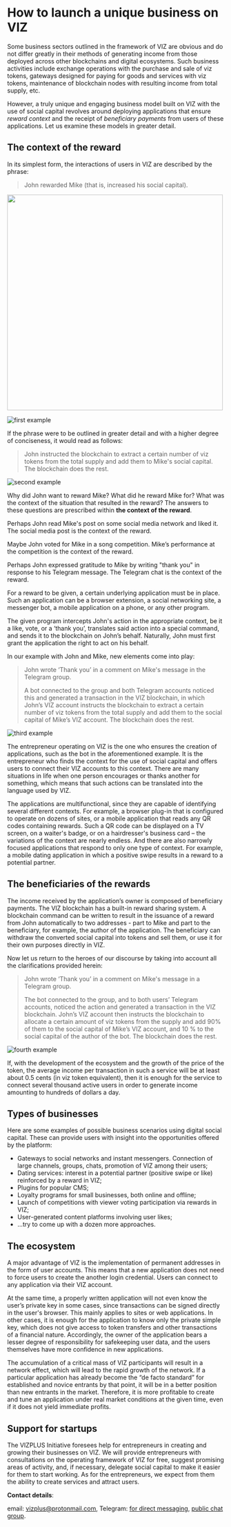 # How to launch a unique business on VIZ

Some business sectors outlined in the framework of VIZ are obvious and do not differ greatly in their methods of generating income from those deployed across other blockchains and digital ecosystems. Such business activities include exchange operations with the purchase and sale of viz tokens, gateways designed for paying for goods and services with viz tokens, maintenance of blockchain nodes with resulting income from total supply, etc.

However, a truly unique and engaging business model built on VIZ with the use of social capital revolves around deploying applications that ensure *reward context* and the receipt of *beneficiary payments* from users of these applications. Let us examine these models in greater detail.

## The context of the reward

In its simplest form, the interactions of users in VIZ are described by the phrase:

> John rewarded Mike (that is, increased his social capital).

<img src="https://raw.githubusercontent.com/vizplus/viz-biz/main/1.jpg" width="500" />

![first example](https://raw.githubusercontent.com/vizplus/viz-biz/main/1.jpg)

If the phrase were to be outlined in greater detail and with a higher degree of conciseness, it would read as follows:

> John instructed the blockchain to extract a certain number of viz tokens from the total supply and add them to Mike's social capital. The blockchain does the rest.

![second example](https://raw.githubusercontent.com/vizplus/viz-biz/main/2.jpg)

Why did John want to reward Mike? What did he reward Mike for? What was the context of the situation that resulted in the reward? The answers to these questions are prescribed within **the context of the reward**.

Perhaps John read Mike's post on some social media network and liked it. The social media post is the context of the reward.

Maybe John voted for Mike in a song competition. Mike’s performance at the competition is the context of the reward.

Perhaps John expressed gratitude to Mike by writing "thank you" in response to his Telegram message. The Telegram chat is the context of the reward.

For a reward to be given, a certain underlying application must be in place. Such an application can be a browser extension, a social networking site, a messenger bot, a mobile application on a phone, or any other program.

The given program intercepts John's action in the appropriate context, be it a like, vote, or a ‘thank you’, translates said action into a special command, and sends it to the blockchain on John’s behalf. Naturally, John must first grant the application the right to act on his behalf.

In our example with John and Mike, new elements come into play:

> John wrote ‘Thank you’ in a comment on Mike's message in the Telegram group.
> 
> A bot connected to the group and both Telegram accounts noticed this and generated a transaction in the VIZ blockchain, in which John’s VIZ account instructs the blockchain to extract a certain number of viz tokens from the total supply and add them to the social capital of Mike’s VIZ account. The blockchain does the rest.

![third example](https://raw.githubusercontent.com/vizplus/viz-biz/main/3.jpg)

The entrepreneur operating on VIZ is the one who ensures the creation of applications, such as the bot in the aforementioned example. It is the entrepreneur who finds the context for the use of social capital and offers users to connect their VIZ accounts to this context. There are many situations in life when one person encourages or thanks another for something, which means that such actions can be translated into the language used by VIZ.

The applications are multifunctional, since they are capable of identifying several different contexts. For example, a browser plug-in that is configured to operate on dozens of sites, or a mobile application that reads any QR codes containing rewards. Such a QR code can be displayed on a TV screen, on a waiter's badge, or on a hairdresser's business card – the variations of the context are nearly endless. And there are also narrowly focused applications that respond to only one type of context. For example, a mobile dating application in which a positive swipe results in a reward to a potential partner.

## The beneficiaries of the rewards

The income received by the application’s owner is composed of beneficiary payments. The VIZ blockchain has a built-in reward sharing system. A blockchain command can be written to result in the issuance of a reward from John automatically to two addresses - part to Mike and part to the beneficiary, for example, the author of the application. The beneficiary can withdraw the converted social capital into tokens and sell them, or use it for their own purposes directly in VIZ.

Now let us return to the heroes of our discourse by taking into account all the clarifications provided herein:

> John wrote ‘Thank you’ in a comment on Mike's message in a Telegram group.
>
> The bot connected to the group, and to both users’ Telegram accounts, noticed the action and generated a transaction in the VIZ blockchain. John’s VIZ account then instructs the blockchain to allocate a certain amount of viz tokens from the supply and add 90% of them to the social capital of Mike’s VIZ account, and 10 % to the social capital of the author of the bot. The blockchain does the rest.

![fourth example](https://raw.githubusercontent.com/vizplus/viz-biz/main/4.jpg)

If, with the development of the ecosystem and the growth of the price of the token, the average income per transaction in such a service will be at least about 0.5 cents (in viz token equivalent), then it is enough for the service to connect several thousand active users in order to generate income amounting to hundreds of dollars a day.

## Types of businesses

Here are some examples of possible business scenarios using digital social capital. These can provide users with insight into the opportunities offered by the platform:

- Gateways to social networks and instant messengers. Connection of large channels, groups, chats, promotion of VIZ among their users;
- Dating services: interest in a potential partner (positive swipe or like) reinforced by a reward in VIZ;
- Plugins for popular CMS;
- Loyalty programs for small businesses, both online and offline;
- Launch of competitions with viewer voting participation via rewards in VIZ;
- User-generated content platforms involving user likes;
- ...try to come up with a dozen more approaches.

## The ecosystem

A major advantage of VIZ is the implementation of permanent addresses in the form of user accounts. This means that a new application does not need to force users to create the another login credential. Users can connect to any application via their VIZ account.

At the same time, a properly written application will not even know the user’s private key in some cases, since transactions can be signed directly in the user's browser. This mainly applies to sites or web applications. In other cases, it is enough for the application to know only the private simple key, which does not give access to token transfers and other transactions of a financial nature. Accordingly, the owner of the application bears a lesser degree of responsibility for safekeeping user data, and the users themselves have more confidence in new applications.

The accumulation of a critical mass of VIZ participants will result in a network effect, which will lead to the rapid growth of the network. If a particular application has already become the “de facto standard” for established and novice entrants by that point, it will be in a better position than new entrants in the market. Therefore, it is more profitable to create and tune an application under real market conditions at the given time, even if it does not yield immediate profits.

## Support for startups

The VIZPLUS Initiative foresees help for entrepreneurs in creating and growing their businesses on VIZ. We will provide entrepreneurs with consultations on the operating framework of VIZ for free, suggest promising areas of activity, and, if necessary, delegate social capital to make it easier for them to start working. As for the entrepreneurs, we expect from them the ability to create services and attract users.

**Contact details**:

email: [vizplus@protonmail.com](mailto:vizplus@protonmail.com),
Telegram: [for direct messaging](https://t.me/adm_viz_plus), [public chat group](https://t.me/vizplus).

